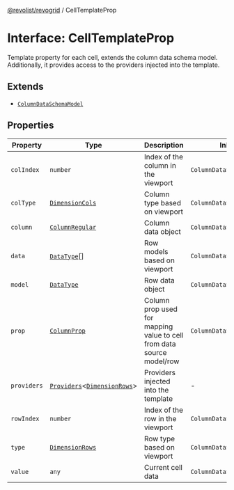 [@revolist/revogrid](README.md) / CellTemplateProp

# Interface: CellTemplateProp

Template property for each cell, extends the column data schema model.
Additionally, it provides access to the providers injected into the template.

## Extends

- [`ColumnDataSchemaModel`](TypeAlias.ColumnDataSchemaModel.md)

## Properties

| Property | Type | Description | Inherited from | Defined in |
| ------ | ------ | ------ | ------ | ------ |
| `colIndex` | `number` | Index of the column in the viewport | `ColumnDataSchemaModel.colIndex` | [src/types/interfaces.ts:40](https://github.com/revolist/revogrid/blob/832a695f4c49c94511535fe3aac75fac9a36ad76/src/types/interfaces.ts#L40) |
| `colType` | [`DimensionCols`](TypeAlias.DimensionCols.md) | Column type based on viewport | `ColumnDataSchemaModel.colType` | [src/types/interfaces.ts:44](https://github.com/revolist/revogrid/blob/832a695f4c49c94511535fe3aac75fac9a36ad76/src/types/interfaces.ts#L44) |
| `column` | [`ColumnRegular`](Interface.ColumnRegular.md) | Column data object | `ColumnDataSchemaModel.column` | [src/types/interfaces.ts:32](https://github.com/revolist/revogrid/blob/832a695f4c49c94511535fe3aac75fac9a36ad76/src/types/interfaces.ts#L32) |
| `data` | [`DataType`](TypeAlias.DataType.md)[] | Row models based on viewport | `ColumnDataSchemaModel.data` | [src/types/interfaces.ts:52](https://github.com/revolist/revogrid/blob/832a695f4c49c94511535fe3aac75fac9a36ad76/src/types/interfaces.ts#L52) |
| `model` | [`DataType`](TypeAlias.DataType.md) | Row data object | `ColumnDataSchemaModel.model` | [src/types/interfaces.ts:28](https://github.com/revolist/revogrid/blob/832a695f4c49c94511535fe3aac75fac9a36ad76/src/types/interfaces.ts#L28) |
| `prop` | [`ColumnProp`](TypeAlias.ColumnProp.md) | Column prop used for mapping value to cell from data source model/row | `ColumnDataSchemaModel.prop` | [src/types/interfaces.ts:24](https://github.com/revolist/revogrid/blob/832a695f4c49c94511535fe3aac75fac9a36ad76/src/types/interfaces.ts#L24) |
| `providers` | [`Providers`](TypeAlias.Providers.md)\<[`DimensionRows`](TypeAlias.DimensionRows.md)\> | Providers injected into the template | - | [src/types/interfaces.ts:66](https://github.com/revolist/revogrid/blob/832a695f4c49c94511535fe3aac75fac9a36ad76/src/types/interfaces.ts#L66) |
| `rowIndex` | `number` | Index of the row in the viewport | `ColumnDataSchemaModel.rowIndex` | [src/types/interfaces.ts:36](https://github.com/revolist/revogrid/blob/832a695f4c49c94511535fe3aac75fac9a36ad76/src/types/interfaces.ts#L36) |
| `type` | [`DimensionRows`](TypeAlias.DimensionRows.md) | Row type based on viewport | `ColumnDataSchemaModel.type` | [src/types/interfaces.ts:48](https://github.com/revolist/revogrid/blob/832a695f4c49c94511535fe3aac75fac9a36ad76/src/types/interfaces.ts#L48) |
| `value` | `any` | Current cell data | `ColumnDataSchemaModel.value` | [src/types/interfaces.ts:56](https://github.com/revolist/revogrid/blob/832a695f4c49c94511535fe3aac75fac9a36ad76/src/types/interfaces.ts#L56) |
